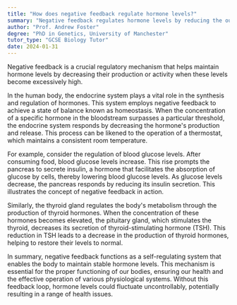 ```yaml
---
title: "How does negative feedback regulate hormone levels?"
summary: "Negative feedback regulates hormone levels by reducing the output or activity when levels become too high."
author: "Prof. Andrew Foster"
degree: "PhD in Genetics, University of Manchester"
tutor_type: "GCSE Biology Tutor"
date: 2024-01-31
---
```


Negative feedback is a crucial regulatory mechanism that helps maintain hormone levels by decreasing their production or activity when these levels become excessively high.

In the human body, the endocrine system plays a vital role in the synthesis and regulation of hormones. This system employs negative feedback to achieve a state of balance known as homeostasis. When the concentration of a specific hormone in the bloodstream surpasses a particular threshold, the endocrine system responds by decreasing the hormone's production and release. This process can be likened to the operation of a thermostat, which maintains a consistent room temperature.

For example, consider the regulation of blood glucose levels. After consuming food, blood glucose levels increase. This rise prompts the pancreas to secrete insulin, a hormone that facilitates the absorption of glucose by cells, thereby lowering blood glucose levels. As glucose levels decrease, the pancreas responds by reducing its insulin secretion. This illustrates the concept of negative feedback in action.

Similarly, the thyroid gland regulates the body's metabolism through the production of thyroid hormones. When the concentration of these hormones becomes elevated, the pituitary gland, which stimulates the thyroid, decreases its secretion of thyroid-stimulating hormone (TSH). This reduction in TSH leads to a decrease in the production of thyroid hormones, helping to restore their levels to normal.

In summary, negative feedback functions as a self-regulating system that enables the body to maintain stable hormone levels. This mechanism is essential for the proper functioning of our bodies, ensuring our health and the effective operation of various physiological systems. Without this feedback loop, hormone levels could fluctuate uncontrollably, potentially resulting in a range of health issues.
    